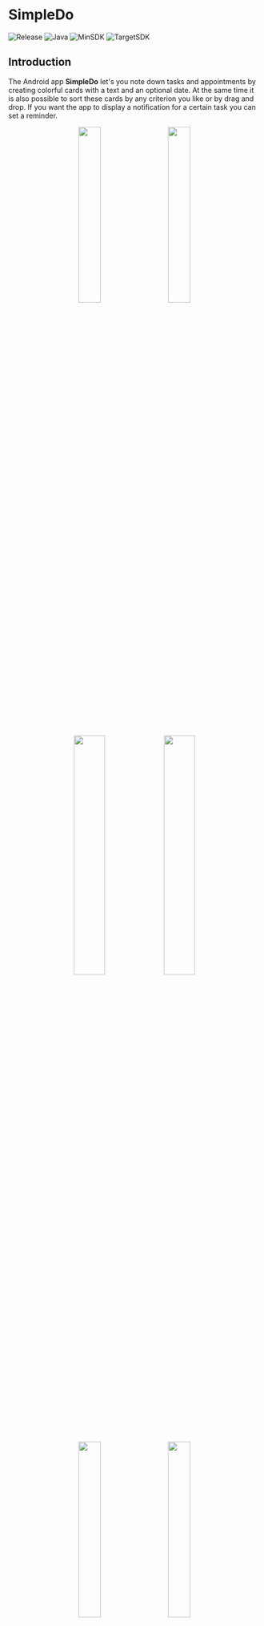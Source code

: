 # SimpleDo
![Release](https://img.shields.io/badge/release-2021.1-9cf)
![Java](https://img.shields.io/badge/Java-1.8-9cf)
![MinSDK](https://img.shields.io/badge/MinAPI-24-blue)
![TargetSDK](https://img.shields.io/badge/TargetAPI-30-blue)

## Introduction
The Android app **SimpleDo** let's you note down tasks and appointments by creating colorful cards with a text and an optional date.
At the same time it is also possible to sort these cards by any criterion you like or by drag and drop.
If you want the app to display a notification for a certain task you can set a reminder.

<p align="center">
<img src="https://github.com/TeamGruenbaum/SimpleDo/blob/master/screenshots/lighteditmenu.jpg" width="30%" padding="10px 10px 10px 10px">
   &nbsp;&nbsp;&nbsp;&nbsp;&nbsp;
<img src="https://github.com/TeamGruenbaum/SimpleDo/blob/master/screenshots/darkeditmenu.jpg" width="30%" padding="10px 10px 10px 10px">
</p>
<br>
<p align="center">
<img src="https://github.com/TeamGruenbaum/SimpleDo/blob/master/screenvideos/lightopencloseaddcard.gif" width="35%" >
<img src="https://github.com/TeamGruenbaum/SimpleDo/blob/master/screenvideos/darkopencloseaddcard.gif" width="35%">
</p>
<br>
<p align="center">
<img src="https://github.com/TeamGruenbaum/SimpleDo/blob/master/screenshots/lightaddcard.jpg" width="30%" padding="10px 10px 10px 10px">
   &nbsp;&nbsp;&nbsp;&nbsp;&nbsp;
<img src="https://github.com/TeamGruenbaum/SimpleDo/blob/master/screenshots/darkaddcard.jpg" width="30%" padding="10px 10px 10px 10px">
</p>
<br>
<p align="center">
<img src="https://github.com/TeamGruenbaum/SimpleDo/blob/master/screenshots/lightsettings.jpg" width="30%" padding="10px 10px 10px 10px">
   &nbsp;&nbsp;&nbsp;&nbsp;&nbsp;
<img src="https://github.com/TeamGruenbaum/SimpleDo/blob/master/screenshots/darksettings.jpg" width="30%" padding="10px 10px 10px 10px">
</p>
<br>

## Themes
**SimpleDo** has a light and a dark theme that can be switched in the settings menu and also adapts to the system settings.

<p align="center">
<img src="https://github.com/TeamGruenbaum/SimpleDo/blob/master/screenshots/lighttheme.jpg" width="30%" padding="10px 10px 10px 10px">
   &nbsp;&nbsp;&nbsp;&nbsp;&nbsp;
<img src="https://github.com/TeamGruenbaum/SimpleDo/blob/master/screenshots/darktheme.jpg" width="30%" padding="10px 10px 10px 10px">
</p>
<br>

## Developers
- [Steven Solleder](https://github.com/stevensolleder): Mainly responsible for architecture, equally responsible for implementation
- [Isabell Waas](https://github.com/isabellwaas): Contributed to architecture, equally responsible for implementation
<br>

## Libraries
Following libraries were used:
- [Gson 2.8.6](https://github.com/google/gson)
- [KeyboardVisibilityEvent 3.0.0](https://github.com/yshrsmz/KeyboardVisibilityEvent)
<br>

## Get in contact
Feel free to get in contact and share your experience with **SimpleDo**. Bug reports are also very appreciated.

